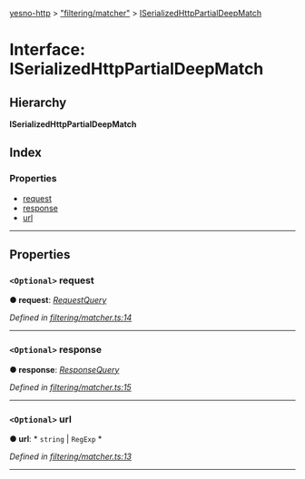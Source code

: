 [yesno-http](../README.md) > ["filtering/matcher"](../modules/_filtering_matcher_.md) > [ISerializedHttpPartialDeepMatch](../interfaces/_filtering_matcher_.iserializedhttppartialdeepmatch.md)

# Interface: ISerializedHttpPartialDeepMatch

## Hierarchy

**ISerializedHttpPartialDeepMatch**

## Index

### Properties

* [request](_filtering_matcher_.iserializedhttppartialdeepmatch.md#request)
* [response](_filtering_matcher_.iserializedhttppartialdeepmatch.md#response)
* [url](_filtering_matcher_.iserializedhttppartialdeepmatch.md#url)

---

## Properties

<a id="request"></a>

### `<Optional>` request

**● request**: *[RequestQuery](../modules/_filtering_matcher_.md#requestquery)*

*Defined in [filtering/matcher.ts:14](https://github.com/FormidableLabs/yesno/blob/8e1469e/src/filtering/matcher.ts#L14)*

___
<a id="response"></a>

### `<Optional>` response

**● response**: *[ResponseQuery](../modules/_filtering_matcher_.md#responsequery)*

*Defined in [filtering/matcher.ts:15](https://github.com/FormidableLabs/yesno/blob/8e1469e/src/filtering/matcher.ts#L15)*

___
<a id="url"></a>

### `<Optional>` url

**● url**: * `string` &#124; `RegExp`
*

*Defined in [filtering/matcher.ts:13](https://github.com/FormidableLabs/yesno/blob/8e1469e/src/filtering/matcher.ts#L13)*

___

